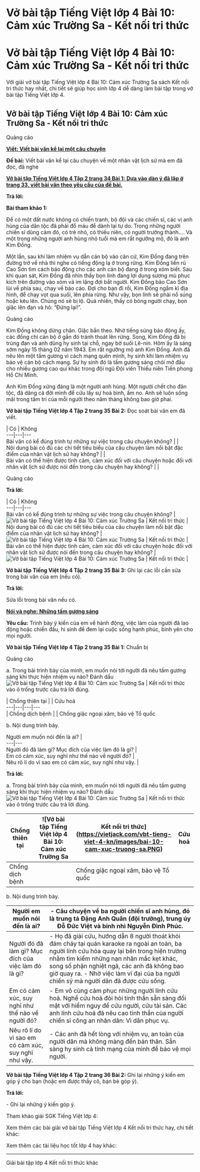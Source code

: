 # Vở bài tập Tiếng Việt lớp 4 Bài 10: Cảm xúc Trường Sa - Kết nối tri thức

# Vở bài tập Tiếng Việt lớp 4 Bài 10: Cảm xúc Trường Sa - Kết nối tri thức

Với giải vở bài tập Tiếng Việt lớp 4 Bài 10: Cảm xúc Trường Sa sách Kết nối tri thức hay nhất, chi tiết sẽ giúp học sinh lớp 4 dễ dàng làm bài tập trong vở bài tập Tiếng Việt lớp 4.

## Vở bài tập Tiếng Việt lớp 4 Bài 10: Cảm xúc Trường Sa - Kết nối tri thức

Quảng cáo

[**Viết: Viết bài văn kể lại một câu chuyện**](https://vietjack.com/vbt-tieng-viet-4-kn/viet-viet-bai-van-ke-lai-mot-cau-chuyen-tap-2.jsp)

**Đề bài:** Viết bài văn kể lại câu chuyện về một nhân vật lịch sử mà em đã đọc, đã nghe 

[**Vở bài tập Tiếng Việt lớp 4 Tập 2 trang 34 Bài 1:** **Dựa vào dàn ý đã lập ở trang 33, viết bài văn theo yêu cầu của đề bài.**](https://vietjack.com/vbt-tieng-viet-4-kn/dua-vao-dan-y-da-lap-o-trang-33-viet-bai-van-vm.jsp)

**Trả lời:**

**Bài tham khảo 1:**

Để có một đất nước không có chiến tranh, bộ đội và các chiến sĩ, các vị anh hùng của dân tộc đã phải đổ máu để dành lại tự do. Trong những người chiến sĩ dũng cảm đó, có trẻ nhỏ, có thiếu niên, có người trưởng thành.... Và một trong những người anh hùng nhỏ tuổi mà em rất ngưỡng mộ, đó là anh Kim Đồng.

Một lần, sau khi làm nhiệm vụ dẫn cán bộ vào căn cứ, Kim Đồng đang trên đường trở về nhà thì nghe có tiếng động lạ ở trong rừng. Kim Đồng liền rủ Cao Sơn tìm cách báo động cho các anh cán bộ đang ở trong xóm biết. Sau khi quan sát, Kim Đồng đã nhìn thấy bọn lính đang lợi dụng sương mù phục kích trên đường vào xóm và im lặng đợi bắt người. Kim Đồng bảo Cao Sơn lùi về phía sau, chạy về báo cáo. Đợi cho bạn đi rồi, Kim Đồng ngắm kĩ địa hình, để chạy vọt qua suối, lên phía rừng. Như vậy, bọn lính sẽ phải nổ súng hoặc kêu lên. Chúng nó sẽ bị lộ. Quả nhiên, thấy có bóng người chạy, bọn giặc lên đạn và hô: “Đứng lại!”.

Quảng cáo

Kim Đồng không dừng chân. Giặc bắn theo. Nhờ tiếng súng báo động ấy, các đồng chí cán bộ ở gần đó tránh thoát lên rừng. Song, Kim Đồng đã bị trúng đạn và anh dũng hy sinh tại chỗ, ngay bờ suối Lê-nin. Hôm ấy là sáng sớm ngày 15 tháng 02 năm 1943. Em rất ngưỡng mộ anh Kim Đồng. Anh đã nêu lên một tấm gương vì cách mạng quên mình, hy sinh khi làm nhiệm vụ bảo vệ cán bộ cách mạng. Sự hy sinh đó là tấm gương sáng chói mở đầu cho nhiều gương cao quí khác trong đội ngũ Đội viên Thiếu niên Tiền phong Hồ Chí Minh.

Anh Kim Đồng xứng đáng là một người anh hùng. Một người chết cho đân tộc, đã dâng cả đời mình để cứu lấy sự hoà bình, ấm no. Anh sẽ luôn sống mãi trong tâm trí của mỗi người theo năm tháng không bao giờ phai.

**Vở bài tập Tiếng Việt lớp 4 Tập 2 trang 35 Bài 2:** Đọc soát bài văn em đã viết. 

|  Có  |  Không  
---|---|---  
Bài văn có kể đúng trình tự những sự việc trong câu chuyện không? |  |   
Nội dung bài có đủ các chi tiết tiêu biểu của câu chuyện làm nổi bật đặc điểm của nhân vật lịch sử hay không? |  |   
Bài văn có thể hiện được tình cảm, cảm xúc đối với câu chuyện hoặc đối với nhân vật lịch sử được nói đến trong câu chuyện hay không? |  |   
  
Quảng cáo

**Trả lời:**

|  Có  |  Không  
---|---|---  
Bài văn có kể đúng trình tự những sự việc trong câu chuyện không? |  ![Vở bài tập Tiếng Việt lớp 4 Bài 10: Cảm xúc Trường Sa | Kết nối tri thức](https://vietjack.com/vbt-tieng-viet-4-kn/images/bai-10-cam-xuc-truong-sa.PNG) |   
Nội dung bài có đủ các chi tiết tiêu biểu của câu chuyện làm nổi bật đặc điểm của nhân vật lịch sử hay không? |  ![Vở bài tập Tiếng Việt lớp 4 Bài 10: Cảm xúc Trường Sa | Kết nối tri thức](https://vietjack.com/vbt-tieng-viet-4-kn/images/bai-10-cam-xuc-truong-sa.PNG) |   
Bài văn có thể hiện được tình cảm, cảm xúc đối với câu chuyện hoặc đối với nhân vật lịch sử được nói đến trong câu chuyện hay không? |  ![Vở bài tập Tiếng Việt lớp 4 Bài 10: Cảm xúc Trường Sa | Kết nối tri thức](https://vietjack.com/vbt-tieng-viet-4-kn/images/bai-10-cam-xuc-truong-sa.PNG) |   
  
**Vở bài tập Tiếng Việt lớp 4 Tập 2 trang 35 Bài 3:** Ghi lại các lỗi cần sửa trong bài văn của em (nếu có). 

**Trả lời:**

Sửa lỗi trong bài văn nếu có. 

[**Nói và nghe: Những tấm gương sáng**](https://vietjack.com/vbt-tieng-viet-4-kn/noi-va-nghe-nhung-tam-guong-sang.jsp)

**Yêu cầu:** Trình bày ý kiến của em về hành động, việc làm của người đã lao động hoặc chiến đấu, hi sinh để đem lại cuộc sống hạnh phúc, bình yên cho mọi người. 

**Vở bài tập Tiếng Việt lớp 4 Tập 2 trang 35 Bài 1:** Chuẩn bị 

Quảng cáo

a. Trong bài trình bày của mình, em muốn nói tới người đã nêu tấm gương sáng khi thực hiện nhiệm vụ nào? Đánh dấu ![Vở bài tập Tiếng Việt lớp 4 Bài 10: Cảm xúc Trường Sa | Kết nối tri thức](https://vietjack.com/vbt-tieng-viet-4-kn/images/bai-10-cam-xuc-truong-sa.PNG) vào ô trống trước câu trả lời đúng. 

|  Chống thiên tại |  |  Cứu hoả  
---|---|---|---  
|  Chống dịch bệnh |  |  Chống giặc ngoại xâm, bảo vệ Tổ quốc  
  
b. Nội dung trình bày. 

Người em muốn nói đến là ai? |   
---|---  
Người đó đã làm gì? Mục đích của việc làm đó là gì? |   
Em có cảm xúc, suy nghĩ như thế nào về người đó? |   
Nêu rõ lí do vì sao em có cảm xúc, suy nghĩ như vậy. |   
  
**Trả lời:**

a. Trong bài trình bày của mình, em muốn nói tới người đã nêu tấm gương sáng khi thực hiện nhiệm vụ nào? Đánh dấu ![Vở bài tập Tiếng Việt lớp 4 Bài 10: Cảm xúc Trường Sa | Kết nối tri thức](https://vietjack.com/vbt-tieng-viet-4-kn/images/bai-10-cam-xuc-truong-sa.PNG) vào ô trống trước câu trả lời đúng. 

|  Chống thiên tại |  ![Vở bài tập Tiếng Việt lớp 4 Bài 10: Cảm xúc Trường Sa | Kết nối tri thức](https://vietjack.com/vbt-tieng-viet-4-kn/images/bai-10-cam-xuc-truong-sa.PNG) |  Cứu hoả  
---|---|---|---  
|  Chống dịch bệnh |  |  Chống giặc ngoại xâm, bảo vệ Tổ quốc  
  
b. Nội dung trình bày. 

Người em muốn nói đến là ai? |  \- Câu chuyện về ba người chiến sĩ anh hùng, đó là trung tá Đặng Anh Quân (đội trưởng), trung úy Đỗ Đức Việt và binh nhì Nguyễn Đình Phúc.  
---|---  
Người đó đã làm gì? Mục đích của việc làm đó là gì? |  \- Họ đã giải cứu, hướng dẫn 8 người thoát khỏi đám cháy tại quán karaoke ra ngoài an toàn, ba người lính cứu hỏa quay lại bên trong hiện trường nhằm tìm kiếm những nạn nhân mắc kẹt khác, song số phận nghiệt ngã, các anh đã không bao giờ quay ra.  \- Nhờ việc làm vĩ đại của ba người chiến sỹ mà người dân đã được cứu sống.   
Em có cảm xúc, suy nghĩ như thế nào về người đó? |  \- Em vô cùng cảm phục những người lính cứu hoả. Nghề cứu hoả đòi hỏi tinh thần sẵn sàng đối mặt với hiểm nguy để cứu người, cứu tài sản. Các anh lính cứu hoả đã nêu cao tinh thần của người chiến sĩ công an nhân dân: Vì dân phục vụ.  
Nêu rõ lí do vì sao em có cảm xúc, suy nghĩ như vậy. |  \- Các anh đã hết lòng với nhiệm vụ, an toàn của người dân mà không màng đến bản thân. Sẵn sàng hy sinh cả tính mạng của mình để bảo vệ mọi người.   
  
**Vở bài tập Tiếng Việt lớp 4 Tập 2 trang 36 Bài 2:** Ghi lại những ý kiến em góp ý cho bạn (hoặc em được thầy cô, bạn bè góp ý).

**Trả lời:**

\- Ghi lại những ý kiến góp ý.

Tham khảo giải SGK Tiếng Việt lớp 4:

Xem thêm các bài giải vở bài tập Tiếng Việt lớp 4 Kết nối tri thức hay, chi tiết khác:

Xem thêm các tài liệu học tốt lớp 4 hay khác:

* * *

Giải bài tập lớp 4 Kết nối tri thức khác
